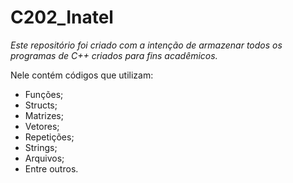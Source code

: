 # C202_Inatel
_Este repositório foi criado com a intenção de armazenar todos os programas de C++ criados para fins acadêmicos._

Nele contém códigos que utilizam:
- Funções;
- Structs;
- Matrizes;
- Vetores; 
- Repetições;
- Strings;
- Arquivos;
- Entre outros.
